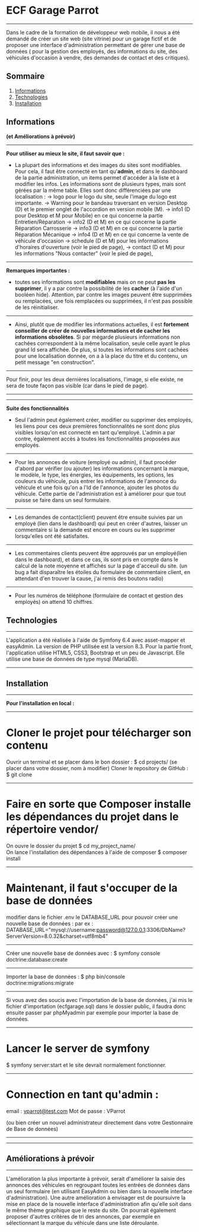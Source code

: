# ECF Garage Parrot
***
Dans le cadre de la formation de développeur web mobile, il nous a été demandé de créer un site web (site vitrine) pour un garage fictif et de proposer une interface d'administration permettant de gérer une base de données ( pour la gestion des employés, des informations du site, des véhicules d'occasion à vendre, des demandes de contact et des critiques).

## Sommaire
1. [Informations](#Informations)
2. [Technologies](#technologies)
3. [Installation](#Installation)


## Informations 
**(et Améliorations à prévoir)**
***
**Pour utiliser au mieux le site, il faut savoir que :**
* La plupart des informations et des images du sites sont modifiables. Pour cela, il faut être connecté en tant qu'**admin**, et dans le dashboard de la partie administration, un items permet d'accéder à la liste et à modifier les infos.
Les informations sont de plusieurs types, mais sont gérées par la même table. Elles sont donc différenciées par une localisation : 
   -> logo pour le logo du site, seule l'image du logo est importante.
   -> Warning pour le bandeau traversant en version Desktop (D) et le premier onglet de l'accordion en version mobile (M).
   -> info1 (D pour Desktop et M pour Mobile) en ce qui concerne la partie Entretien/Réparation
   -> info2 (D et M) en ce qui concerne la partie Réparation Carrosserie
   -> info3 (D et M) en ce qui concerne la partie Réparation Mécanique
   -> info4 (D et M) en ce qui concerne la vente de véhicule d'occasion 
   -> schedule (D et M) pour les informations d'horaires d'ouverture (voir le pied de page), 
   -> contact (D et M) pour les informations "Nous contacter" (voir le pied de page),
 ***
 **Remarques importantes :** 
 * toutes ses informations sont **modifiables** mais on ne peut **pas les supprimer**, il y a par contre la possibilité de les **cacher** (à l'aide d'un booléen hide). Attention, par contre les images peuvent être supprimées ou remplacées, une fois remplacées ou supprimées, il n'est pas possible de les réinitialiser. 
 ***
 * Ainsi, plutôt que de modifier les informations actuelles, il est **fortement conseiller de créer de nouvelles informations et de cacher les informations obsolètes**. 
 Si par mégarde plusieurs informations non cachées correspondent à la même localisation, seule celle ayant le plus grand Id sera affichée. De plus, si toutes les informations sont cachées pour une localisation donnée, on a à la place du titre et du contenu, un petit message "en construction". 
 ***
 Pour finir, pour les deux dernières localisations, l'image, si elle existe, ne sera de toute façon pas visible (car dans le pied de page).
 ***
 ***
 **Suite des fonctionnalités**
 * Seul l'admin peut également créer, modifier ou supprimer des employés, les liens pour ces deux premières fonctionnalités ne sont donc plus visibles lorsqu'on est connecté en tant qu'employé. L'admin a par contre, également accès à toutes les fonctionnalités proposées aux employés.
 ***
 * Pour les annonces de voiture (employé ou admin), il faut procéder d'abord par vérifier (ou ajouter) les informations concernant la marque, le modèle, le type, les énergies, les équipements, les options, les couleurs du véhicule, puis entrer les informations de l'annonce du véhicule et une fois qu'on a l'Id de l'annonce, ajouter les photos du véhicule.
 Cette partie de l'administration est à améliorer pour que tout puisse se faire dans un seul formulaire.
 ***
 * Les demandes de contact(client) peuvent être ensuite suivies par un employé (lien dans le dashboard) qui peut en créer d'autres, laisser un commentaire si la demande est encore en cours ou les supprimer lorsqu'elles ont été satisfaites.
 ***
 * Les commentaires clients peuvent être approuvés par un employé(lien dans le dashboard), et dans ce cas, ils sont pris en compte dans le calcul de la note moyenne et affichés sur la page d'acceuil du site.
 (un bug a fait disparaître les étoiles du formulaire de commentaire client, en attendant d'en trouver la cause, j'ai remis des boutons radio)
 ***
 * Pour les numéros de téléphone (formulaire de contact et gestion des employés) on attend 10 chiffres.
  
## Technologies
***
L'application a été réalisée à l'aide de Symfony 6.4 avec asset-mapper et easyAdmin.
La version de PHP utilisée est la version 8.3.
Pour la partie front, l'application utilise HTML5, CSS3, Bootstrap et un peu de Javascript.
Elle utilise une base de données de type mysql (MariaDB).
***
## Installation
***
**Pour l'installation en local :**
***
# Cloner le projet pour télécharger son contenu
Ouvrir un terminal et se placer dans le bon dossier :
$ cd projects/ (se placer dans votre dossier, nom à modifier)
Cloner le repository de GitHub :
$ git clone 
***
# Faire en sorte que Composer installe les dépendances du projet dans le répertoire vendor/
On ouvre le dossier du projet
$ cd my_project_name/  
On lance l'installation des dépendances à l'aide de composer
$ composer install
***
# Maintenant, il faut s'occuper de la base de données
modifier dans le fichier .env le DATABASE_URL pour pouvoir créer une nouvelle base de données :
par ex : 
DATABASE_URL="mysql://username:password@127.0.0.1:3306/DbName?ServerVersion=8.0.32&charset=utf8mb4"
***
Créer une nouvelle base de données avec :
$ symfony console doctrine:database:create
***
Importer la base de données :
$ php bin/console doctrine:migrations:migrate
***
Si vous avez des soucis avec l'importation de la base de données, j'ai mis le fichier d'importation (ecfgarage.sql) dans le dossier public, il faudra donc ensuite passer par phpMyadmin par exemple pour importer la base de données. 
***
# Lancer le server de symfony 
$ symfony server:start
et le site devrait normalement fonctionner.
***
# Connection en tant qu'admin :
email : vparrot@test.com
Mot de passe : VParrot

(ou bien créer un nouvel administrateur directement dans votre Gestionnaire de Base de données)
***
***
## Améliorations à prévoir
***
L'amélioration la plus importante à prévoir, serait d'améliorer la saisie des annonces des véhicules en regroupant toutes les entrées de données dans un seul formulaire (en utilisant EasyAdmin ou bien dans la nouvelle interface d'administration).
Une autre amélioration à envisager est de poursuivre la mise en place de la nouvelle interface d'administration afin qu'elle soit dans le même thème graphique que le reste du site.
On pourrait également proposer d'autres critères de tri des annonces, par exemple en sélectionnant la marque du véhicule dans une liste déroulante.
